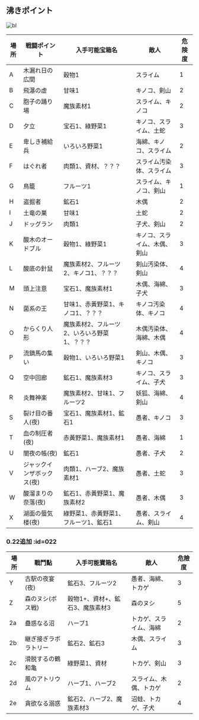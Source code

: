 <h2>沸きポイント</h2>

![bl](../../../assets/images/wiki/map/0.22mapB.png)

| 場所 | 戦闘ポイント | 入手可能宝箱名 | 敵人 | 危険度 |
|---|---|---|---|---|
|A|木漏れ日の広間|穀物1|スライム|1|
|B|飛瀑の虚|甘味1|キノコ、剣山|2|
|C|胞子の踊り場|魔族素材1|スライム、キノコ|2|
|D|夕立|宝石1、綠野菜1|キノコ、スライム、土蛇|3|
|E|卑しき補給兵|いろいろ野菜1|海綿、キノコ、スライム|2|
|F|はぐれ者|肉類1、資材、？？？| スライム汚染体、スライム|3|
|G|鳥籠|フルーツ1|スライム、キノコ、剣山|1|
|H|盗掘者|鉱石1|木偶|2|
|I|土竜の巣|甘味1|土蛇|2|
|J|ドッグラン|肉類1|子犬、剣山|2|
|K|酸木のオードブル|穀物1、綠野菜1|キノコ、スライム、木偶、剣山|3|
|L|酸底の針鼠|魔族素材2、フルーツ2、キノコ1、？？？|剣山汚染体、剣山|4|
|M|頭上注意|宝石1、魔族素材1|木偶、海綿、子犬|3|
|N|菌系の王|甘味1、赤黃野菜1、キノコ1、？？？|キノコ汚染体、キノコ|4|
|O|からくり人形|魔族素材2、フルーツ2、いろいろ野菜1、？？？|木偶汚染体、海綿、木偶|4|
|P|流鏑馬の集い|穀物1、いろいろ野菜1|剣山、木偶、キノコ|3|
|Q|空中回廊|鉱石1、魔族素材3|キノコ、スライム、子犬|3|
|R|炎舞神楽|魔族素材2、甘味1、フルーツ2|妖狐、海綿、剣山|4|
|S|裂け目の番人(夜)|宝石1、魔族素材1、鉱石1|愚者、キノコ|3|
|T|血の制圧者(夜)|赤黃野菜1、魔族素材1|愚者、海綿|1|
|U|闇夜の帳(夜)|鉱石1|愚者、子犬|2|
|V|ジャックインザボックス(夜)|肉類1、ハーブ2、魔族素材1|愚者、土蛇|3|
|W|酸溜まりの奈落(夜)|鉱石1、赤黃野菜1、魔族素材2|愚者、木偶|3|
|X|湖面の蜃気楼(夜)|綠野菜1、赤黃野菜1、フルーツ1、鉱石1|愚者、スライム、剣山|4|

### 0.22追加 :id=022

| 場所 | 戰鬥點 | 入手可能寶箱名 | 敵人 | 危險度 |
|---|---|---|---|---|
|Y|古駅の夜宴(夜)|鉱石3、フルーツ2|愚者、海綿、トカゲ|3|
|Z|森のヌシ(ボス戦)|穀物1+、資材+、鉱石3、魔族素材3|森のヌシ|5|
|2a|蠱惑なる沼|ハーブ1|トカゲ、スライム、海綿|2|
|2b|継ぎ接ぎラボラトリー|鉱石2、鉱石3|木偶、スライム|3|
|2c|滑脱するの鶴和亀|綠野菜1、資材|トカゲ、剣山|3|
|2d|風のアトリウム|ハーブ1、ハーブ2|スライム、木偶、トカゲ|2|
|2e|貪欲なる溺惑|鉱石2、ハーブ2、魔族素材3|沼蛙、トカゲ、子犬|4|

